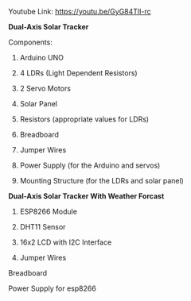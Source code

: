 Youtube Link: https://youtu.be/GyG84TlI-rc


**Dual-Axis Solar Tracker**

Components:


1. Arduino UNO


2. 4 LDRs (Light Dependent Resistors)


3. 2 Servo Motors


4. Solar Panel


5. Resistors (appropriate values for LDRs)


6. Breadboard


7. Jumper Wires


8. Power Supply (for the Arduino and servos)


9. Mounting Structure (for the LDRs and solar panel)



**Dual-Axis Solar Tracker With Weather Forcast**



1. ESP8266 Module 


2. DHT11 Sensor


3. 16x2 LCD with I2C Interface


4. Jumper Wires


Breadboard 


Power Supply for esp8266
